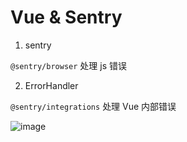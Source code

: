 # Vue & Sentry


1. sentry

`@sentry/browser` 处理 js 错误


2. ErrorHandler

`@sentry/integrations` 处理 Vue 内部错误

![image](https://user-images.githubusercontent.com/7291672/106165604-3c6b0e80-61c6-11eb-94bc-5b31a720cda9.png)




